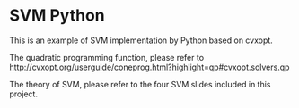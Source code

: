 # SVM Python

This is an example of SVM implementation by Python based on cvxopt. 

The quadratic programming function, please refer to http://cvxopt.org/userguide/coneprog.html?highlight=qp#cvxopt.solvers.qp

The theory of SVM, please refer to the four SVM slides included in this project.
